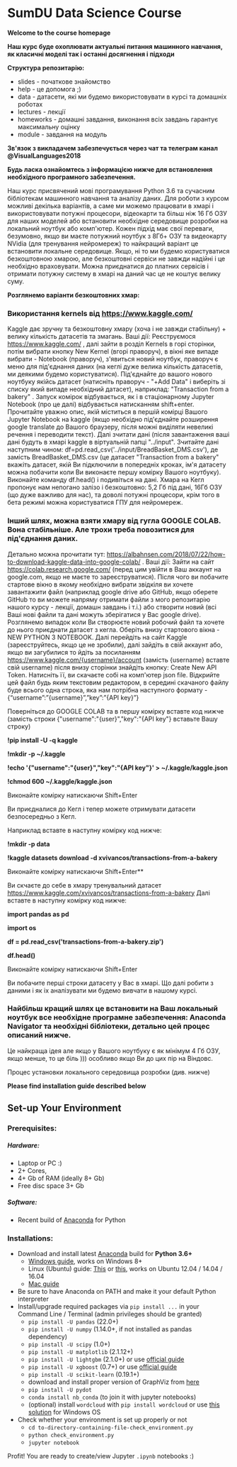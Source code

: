 # SumDU Data Science Course
**Welcome to the course homepage**

**Наш курс буде охоплювати актуальні питання машинного навчання, як класичні моделі так і останні досягнення і підходи**

**Структура репозитарію:**
- slides - початкове знайомство
- help - це допомога ;)
- data - датасети, які ми будемо використовувати в курсі та домашніх роботах
- lectures - лекції
- homeworks - домашні завдання, виконання всіх завдань гарантує максимальну оцінку
- module - завдання на модуль

**Зв'язок з викладачем забезпечується через чат та телеграм канал @VisualLanguages2018**

**Будь ласка ознайомтесь з інформацією нижче для  встановлення необхідного програмного забезпечення.**

Наш курс присвячений мові програмування Python 3.6 та сучасним бібліотекам машинного навчання та аналізу даних. Для роботи з курсом можливі декілька варіантів, а саме ми можемо працювати в хмарі і використовувати потужні процесори, відеокарти та більш ніж 16 Гб ОЗУ для наших моделей або встановити необхідне середовище розробки на локальний ноутбук або комп'ютер. Кожен підхід має свої переваги, безумовно, якщо ви маєте потужний ноутбук з 8Гб+ ОЗУ та видеокарту NVidia (для тренування нейромереж) то найкращий варіант це встановити локальне середовище. Якщо, ні то ми будемо користуватися безкоштовною хмарою, але безкоштовні сервіси не завжди надійні і це необхідно враховувати. Можна приєднатися до платних сервісів і отримати потужну систему в хмарі на даний час це не коштує велику суму.

**Розглянемо варіанти безкоштовних хмар:**

### Використання kernels від https://www.kaggle.com/ 
Kaggle дає зручну та безкоштовну хмару (хоча і не завжди стабільну) + велику кількість датасетів та змагань.
Ваші дії:  Реєструємося https://www.kaggle.com/ , далі зайти в розділ Kernels в горі сторінки, потім вибрати кнопку New Kernel (вгорі праворуч), в вікні яке випаде вибрати - Notebook (праворуч), з'явиться новий ноутбук, праворуч є меню для під'єднання даних (на кеглі дуже велика кількість датасетів, ми деякими будемо користуватися). Під'єднайте до вашого нового ноутбуку якійсь датасет (натисніть праворуч - "+Add Data" і виберіть зі списку який випаде необхідний датасет), наприклад: "Transaction from a bakery" . Запуск комірок відбувається, як і в стаціонарному Jupyter Notebook (про це далі) відбувається натисканням shift+enter. Прочитайте уважно опис, якій міститься в першій комірці Вашого Jupyter Notebook на kaggle (якщо необхідно під'єднайте розширення google translate до Вашого браузеру, після можні виділяти невеликі речення і переводити текст). Далі зчитати дані (після завантаження ваші дані будуть в хмарі kaggle в віртуальній папці "../input". Зчитайте дані наступним чином: df=pd.read_csv('../input/BreadBasket_DMS.csv'), де замість BreadBasket_DMS.csv (це датасет "Transaction from a bakery" вкажіть датасет, якій Ви підключили в попередніх кроках, ім'я датасету можна побачити коли Ви виконаєте першу комірку Вашого ноутбуку). Виконайте команду df.head() і подивіться на дані. Хмара на Кегл пропонує нам непогано залізо і безкоштовно: 5,2 Гб під дані, 16Гб ОЗУ (що дуже важливо для нас), та доволі потужні процесори, крім того в бета режимі можна користуватися ГПУ для нейромереж.

### Інший шлях, можна взяти хмару від гугла GOOGLE COLAB. Вона стабільніше. Але трохи треба повозитися для під'єднання даних.

Детально можна прочитати тут: https://albahnsen.com/2018/07/22/how-to-download-kaggle-data-into-google-colab/ . Ваші дії: Зайти на сайт https://colab.research.google.com/ (перед цим увійти в Ваш аккаунт на google.com, якщо не маєте то зареєструватися). Після чого ви побачите стартове вікно в якому необхідно вибрати звідкіля ви хочете завантажити файл (наприклад google drive або GitHub, якщо оберете GitHub то ви можете напряму отримати файли з мого репозитарію нашого курсу - лекції, домашн завдань і т.і.) або створити новий (всі Ваші нові файли та дані можуть зберігатися у Вас google drive). Розглянемо випадок коли Ви створюєте новий робочий файл та хочете до нього приєднати датасет з кегла. Оберіть внизу стартового вікна - NEW PYTHON 3 NOTEBOOK.  Далі перейдіть на сайт Kaggle (зареєструйтесь, якщо це не зробили), далі зайдіть в свій аккаунт або, якщо ви загубилися то йдіть за посиланням  https://www.kaggle.com/{username}/account  (замість {username} вставте свій username) після внизу сторінки знайдіть кнопку: Create New API Token.  Натисніть її, ви скачаєте собі на комп'ютер json file. Відкрийте цей файл будь яким текстовим редактором, в середині скачаного файлу буде всього одна строка, яка нам потрібна наступного формату - {“username”:”{username}”,”key”:”{API key}”} 

Поверніться до GOOGLE COLAB та в першу комірку вставте код нижче (замість строки {"username":"{user}","key":"{API key"} вставьте Вашу строку)

**!pip install -U -q kaggle**

**!mkdir -p ~/.kaggle**

**!echo '{"username":"{user}","key":"{API key"}' > ~/.kaggle/kaggle.json**

**!chmod 600 ~/.kaggle/kaggle.json**

Виконайте комірку натискаючи Shift+Enter

Ви приєдналися до Кегл і тепер можете отримувати датасети безпосередньо з Кегл. 

Наприклад вставте в наступну комірку код нижче:

**!mkdir -p data**

**!kaggle datasets download -d xvivancos/transactions-from-a-bakery**

Виконайте комірку натискаючи Shift+Enter**

Ви скчаєте до себе в хмару тренувальний датасет https://www.kaggle.com/xvivancos/transactions-from-a-bakery
Далі вставте в наступну комірку код нижче:

**import pandas as pd**

**import os**

**df = pd.read_csv('transactions-from-a-bakery.zip')**

**df.head()**

Виконайте комірку натискаючи Shift+Enter

Ви побачите перші строки датасету у Вас в хмарі. Що далі робити з даними і як іх аналізувати ми будемо вивчати в нашому курсі.


### Найбільш кращий шлях це встановити на Ваш локальный ноутбук все необхідне програмне забезпечення: Anaconda Navigator та необхідні бібліотеки, детально цей процес описаний нижче.

Це найкраща ідея але якщо у Вашого ноутбуку є як мінімум 4 Гб ОЗУ, якщо менше, то це біль ))) особливо якщо Ви до цих пір на Віндовс.

Процес установки локального середовища розробки (див. нижче)


**Please find installation guide described below**

## Set-up Your Environment
### Prerequisites:
##### Hardware:
- Laptop or PC :) 
- 2+ Cores, 
- 4+ Gb of RAM (ideally 8+ Gb) 
- Free disc space 3+ Gb

##### Software:
- Recent build of [Anaconda](https://www.anaconda.com/download/) for Python 

### Installations:
* Download and install latest [Anaconda](https://www.anaconda.com/download/) build for **Python 3.6+**
  * [Windows guide](https://medium.com/@GalarnykMichael/install-python-on-windows-anaconda-c63c7c3d1444), works on Windows 8+
  * Linux (Ubuntu) guide: [This](https://medium.com/@GalarnykMichael/install-python-on-ubuntu-anaconda-65623042cb5a) or [this](https://www.digitalocean.com/community/tutorials/how-to-install-the-anaconda-python-distribution-on-ubuntu-16-04), works on Ubuntu 12.04 / 14.04 / 16.04
  * [Mac guide](https://medium.com/@GalarnykMichael/install-python-on-mac-anaconda-ccd9f2014072)
* Be sure to have Anaconda on PATH and make it your default Python interpreter
* Install/upgrade required packages via `pip install ...` in your Command Line / Terminal (admin privileges should be granted)
  * ```pip install -U pandas``` (22.0+)
  * ```pip install -U numpy``` (1.14.0+, if not installed as pandas dependency)
  * ```pip install -U scipy``` (1.0+)
  * ```pip install -U matplotlib``` (2.1.12+)
  * ```pip install -U lightgbm``` (2.1.0+) or use [official guide](https://github.com/Microsoft/LightGBM/tree/master/python-package)
  * ```pip install -U xgboost``` (0.7+) or use [official guide](https://github.com/dmlc/xgboost/blob/master/doc/build.md)
  * ```pip install -U scikit-learn``` (0.19.1+)
  * download and install proper version of GraphViz from [here](https://graphviz.gitlab.io/download/)
  * ```pip install -U pydot```
  * ```conda install nb_conda``` (to join it with jupyter notebooks)
  * (optional) install `wordcloud` with ```pip install wordcloud``` or use [this solution](https://github.com/amueller/word_cloud/issues/134) for Windows OS
* Check whether your environment is set up properly or not
  * `cd to-directory-containing-file-check_environment.py`
  * `python check_environment.py`
  * `jupyter notebook`

Profit! You are ready to create/view Jupyter `.ipynb` notebooks :)

